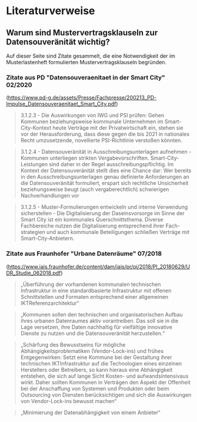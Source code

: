 
# Literaturverweise

## Warum sind Mustervertragsklauseln zur Datensouveränität wichtig?

Auf dieser Seite sind Zitate gesammelt, die eine Notwendigkeit der im Musterlastenheft formulierten Mustervertragsklauseln begründen.

### Zitate aus PD "Datensouveraenitaet in der Smart City" 02/2020
(https://www.pd-g.de/assets/Presse/Fachpresse/200213_PD-Impulse_Datensouveraenitaet_Smart_City.pdf)

> 3.1.2.3 - Die Auswirkungen von IWG und PSI prüfen: Gehen Kommunen beziehungsweise kommunale Unternehmen im Smart-City-Kontext heute Verträge mit der Privatwirtschaft ein, stehen sie vor der Herausforderung, dass diese gegen die bis 2021 in nationales Recht umzusetzende, novellierte PSI-Richtlinie verstoßen könnten.

> 3.1.2.4 - Datensouveränität in Ausschreibungsunterlagen aufnehmen - Kommunen unterliegen strikten Vergabevorschriften. Smart-City-Leistungen sind daher in der Regel ausschreibungspflichtig. Im Kontext der Datensouveränität stellt dies eine Chance dar: Wer bereits in den Ausschreibungsunterlagen genau definierte Anforderungen an die Datensouveränität formuliert, erspart sich rechtliche Unsicherheit beziehungsweise beugt (auch vergaberechtlich) schwierigen
Nachverhandlungen vor

> 3.1.2.5 - Muster-Formulierungen entwickeln und interne Verwendung sicherstellen - Die Digitalisierung der Daseinsvorsorge im Sinne der Smart City ist ein kommunales Querschnittsthema. Diverse Fachbereiche nutzen die Digitalisierung entsprechend ihrer Fach-strategien und auch
kommunale Beteiligungen schließen Verträge mit Smart-City-Anbietern.

### Zitate aus Fraunhofer "Urbane Datenräume" 07/2018
(https://www.iais.fraunhofer.de/content/dam/iais/pr/pi/2018/PI_20180629/UDR_Studie_062018.pdf)

> „Überführung der vorhandenen kommunalen technischen Infrastruktur in eine standardbasierte Infrastruktur mit offenen Schnittstellen und Formaten entsprechend einer allgemeinen IKTReferenzarchitektur“

> „Kommunen sollen den technischen und organisatorischen Aufbau ihres urbanen Datenraumes aktiv vorantreiben. Das soll sie in die Lage versetzen, ihre Daten nachhaltig für vielfältige innovative Dienste zu nutzen und die Datensouveränität herzustellen.“

> „Schärfung des Bewusstseins für mögliche Abhängigkeitsproblematiken (Vendor-Lock-ins) und frühes Entgegenwirken: Setzt eine Kommune bei der Gestaltung ihrer technischen IKTInfrastruktur auf die Technologien eines einzelnen Herstellers oder Betreibers, so kann hieraus eine Abhängigkeit entstehen, die sich auf lange Sicht Kosten- und aufwandsintensivaus wirkt. Daher sollten Kommunen in Verträgen den Aspekt der Offenheit bei der Anschaffung von Systemen und Produkten oder beim Outsourcing von Diensten berücksichtigen und sich die Auswirkungen von Vendor-Lock-ins bewusst machen“

> „Minimierung der Datenabhängigkeit von einem Anbieter“

